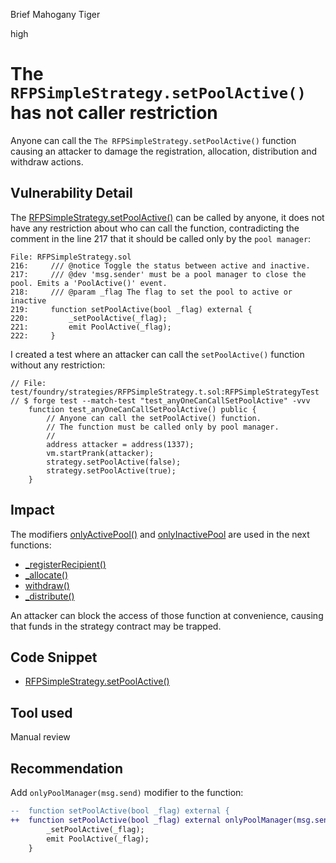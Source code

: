 Brief Mahogany Tiger

high

# The `RFPSimpleStrategy.setPoolActive()` has not caller restriction

Anyone can call the `The RFPSimpleStrategy.setPoolActive()` function causing an attacker to damage the registration, allocation, distribution and withdraw actions.

## Vulnerability Detail

The [RFPSimpleStrategy.setPoolActive()](https://github.com/sherlock-audit/2023-09-Gitcoin/blob/main/allo-v2/contracts/strategies/rfp-simple/RFPSimpleStrategy.sol#L219) can be called by anyone, it does not have any restriction about who can call the function, contradicting the comment in the line 217 that it should be called only by the `pool manager`:

```solidity
File: RFPSimpleStrategy.sol
216:     /// @notice Toggle the status between active and inactive.
217:     /// @dev 'msg.sender' must be a pool manager to close the pool. Emits a 'PoolActive()' event.
218:     /// @param _flag The flag to set the pool to active or inactive
219:     function setPoolActive(bool _flag) external {
220:         _setPoolActive(_flag);
221:         emit PoolActive(_flag);
222:     }
```

I created a test where an attacker can call the `setPoolActive()` function without any restriction:

```solidity
// File: test/foundry/strategies/RFPSimpleStrategy.t.sol:RFPSimpleStrategyTest
// $ forge test --match-test "test_anyOneCanCallSetPoolActive" -vvv   
    function test_anyOneCanCallSetPoolActive() public {
        // Anyone can call the setPoolActive() function.
        // The function must be called only by pool manager.
        //
        address attacker = address(1337);
        vm.startPrank(attacker);
        strategy.setPoolActive(false);
        strategy.setPoolActive(true);
    }
```

## Impact

The modifiers [onlyActivePool()](https://github.com/sherlock-audit/2023-09-Gitcoin/blob/main/allo-v2/contracts/strategies/BaseStrategy.sol#L74) and [onlyInactivePool](https://github.com/sherlock-audit/2023-09-Gitcoin/blob/main/allo-v2/contracts/strategies/BaseStrategy.sol#L81) are used in the next functions:
- [_registerRecipient()](https://github.com/sherlock-audit/2023-09-Gitcoin/blob/main/allo-v2/contracts/strategies/rfp-simple/RFPSimpleStrategy.sol#L317C9-L317C23)
- [_allocate()](https://github.com/sherlock-audit/2023-09-Gitcoin/blob/main/allo-v2/contracts/strategies/rfp-simple/RFPSimpleStrategy.sol#L391C9-L391C23)
- [withdraw()](https://github.com/sherlock-audit/2023-09-Gitcoin/blob/main/allo-v2/contracts/strategies/rfp-simple/RFPSimpleStrategy.sol#L295)
- [_distribute()](https://github.com/sherlock-audit/2023-09-Gitcoin/blob/main/allo-v2/contracts/strategies/rfp-simple/RFPSimpleStrategy.sol#L421)

An attacker can block the access of those function at convenience, causing that funds in the strategy contract may be trapped.

## Code Snippet

- [RFPSimpleStrategy.setPoolActive()](https://github.com/sherlock-audit/2023-09-Gitcoin/blob/main/allo-v2/contracts/strategies/rfp-simple/RFPSimpleStrategy.sol#L219)

## Tool used

Manual review

## Recommendation

Add `onlyPoolManager(msg.send)` modifier to the function:

```diff
--  function setPoolActive(bool _flag) external {
++  function setPoolActive(bool _flag) external onlyPoolManager(msg.sender){
        _setPoolActive(_flag);
        emit PoolActive(_flag);
    }
```